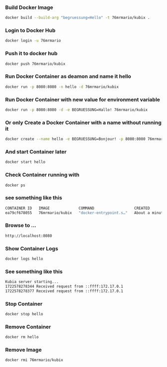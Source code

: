 ### Build Docker Image
```bash
docker build --build-arg "begruessung=Hello" -t 76mrmario/kubix .
```
### Login to Docker Hub
```bash
docker login -u 76mrmario
```
### Push it to docker hub
```bash
docker push 76mrmario/kubix
```
### Run Docker Container as deamon and name it hello
```bash
docker run -p 8080:8080 -n hello -d 76mrmario/kubix
```
### Run Docker Container with new value for environment variable
```bash 
docker run -p 8080:8080 -d -e BEGRUESSUNG=Hallo! 76mrmario/kubix
```
### Or only Create a Docker Container with a name without running it
```bash
docker create --name hello -e BEGRUESSUNG=Bonjour! -p 8080:8080 76mrmario/kubix 
```
### And start Container later 
```bash
docker start hello
```
### Check Container running with
```bash 
docker ps
```
### see something like this
```bash
CONTAINER ID   IMAGE             COMMAND                  CREATED              STATUS              PORTS                    NAMES
ea79cf678055   76mrmario/kubix   "docker-entrypoint.s…"   About a minute ago   Up About a minute   0.0.0.0:8080->8080/tcp   hello
```
### Browse to ... 
```bash
http://localhost:8080
```
### Show Container Logs
```bash 
docker logs hello
```
### See something like this
```bash
Kubia server starting...
1722578278344 Received request from ::ffff:172.17.0.1
1722578278377 Received request from ::ffff:172.17.0.1   
```
### Stop Container
```bash
docker stop hello
```

### Remove Container
```bash
docker rm hello
```
### Remove Image
```bash
docker rmi 76mrmario/kubix
```
